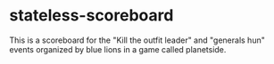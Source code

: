 # stateless-scoreboard

This is a scoreboard for the "Kill the outfit leader" and "generals hun" events organized by blue lions in a game called planetside.


